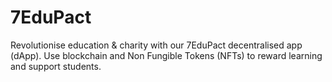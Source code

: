 # 7EduPact
Revolutionise education &amp; charity with our 7EduPact decentralised app (dApp). Use blockchain and Non Fungible Tokens (NFTs) to reward learning and support students. 
